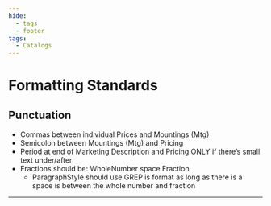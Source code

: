 ```yaml
---
hide:
  - tags
  - footer
tags:
  - Catalogs
---
```


# **Formatting Standards**


## **Punctuation**

- Commas between individual Prices and Mountings (Mtg)
- Semicolon between Mountings (Mtg) and Pricing
- Period at end of Marketing Description and Pricing ONLY if there’s small text under/after
- Fractions should be: WholeNumber space Fraction
    - ParagraphStyle should use GREP is format as long as there is a space is between the whole number and fraction


---
